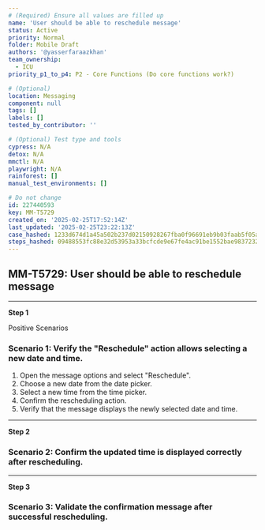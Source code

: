 ```yaml
---
# (Required) Ensure all values are filled up
name: 'User should be able to reschedule message'
status: Active
priority: Normal
folder: Mobile Draft
authors: '@yasserfaraazkhan'
team_ownership:
  - ICU
priority_p1_to_p4: P2 - Core Functions (Do core functions work?)

# (Optional)
location: Messaging
component: null
tags: []
labels: []
tested_by_contributor: ''

# (Optional) Test type and tools
cypress: N/A
detox: N/A
mmctl: N/A
playwright: N/A
rainforest: []
manual_test_environments: []

# Do not change
id: 227440593
key: MM-T5729
created_on: '2025-02-25T17:52:14Z'
last_updated: '2025-02-25T23:22:13Z'
case_hashed: 1233d674d1a45a502b237d02150928267fba0f96691eb9b03faab5f05a22c5d6211db69a0dc2915136189e9dab36619c
steps_hashed: 09488553fc88e32d53953a33bcfcde9e67fe4ac91be1552bae9837232daf40dc3cf66f93d6aeab752a8004f6241700e0
---
```


<!-- (Auto-generated) Based on frontmatter's "key" and "name" -->

## MM-T5729: User should be able to reschedule message

---

**Step 1**

Positive Scenarios

### Scenario 1: Verify the "Reschedule" action allows selecting a new date and time.

1. Open the message options and select "Reschedule".
2. Choose a new date from the date picker.
3. Select a new time from the time picker.
4. Confirm the rescheduling action.
5. Verify that the message displays the newly selected date and time.

---

**Step 2**

### Scenario 2: Confirm the updated time is displayed correctly after rescheduling.

---

**Step 3**

### Scenario 3: Validate the confirmation message after successful rescheduling.
